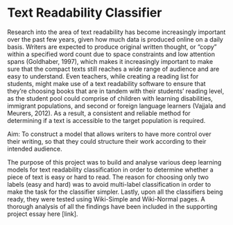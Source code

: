 # Text Readability Classifier

Research into the area of text readability has become increasingly important over the past few years, given how much data is produced online on a daily basis.
Writers are expected to produce original written thought, or “copy” within a specified word count due to space constraints and low attention spans (Goldhaber,
1997), which makes it increasingly important to make sure that the compact texts still reaches a wide range of audience and are easy to understand. Even teachers,
while creating a reading list for students, might make use of a text readability software to ensure that they’re choosing books that are in tandem with their
students’ reading level, as the student pool could comprise of children with learning disabilities, immigrant populations, and second or foreign language learners
(Vajjala and Meurers, 2012). As a result, a consistent and reliable method for determining if a text is accessible to the target population is required.

Aim: To construct a model that allows writers to have more control over their writing, so that they could structure their work according to their intended audience.
 
The purpose of this project was to build and analyse various deep learning models for text readability classification in order to determine whether a piece of text
is easy or hard to read. The reason for choosing only two labels (easy and hard) was to avoid multi-label classification in order to make the task for the
classifier simpler. Lastly, upon all the classifiers being ready, they were tested using Wiki-Simple and Wiki-Normal pages. A thorough analysis of all the findings
have been included in the supporting project essay here [link]. 





